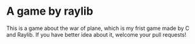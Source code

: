 # A game by raylib
This is a game about the war of plane, which is my frist game made by C and Raylib.
If you have better idea  about it, welcome your pull requests!
